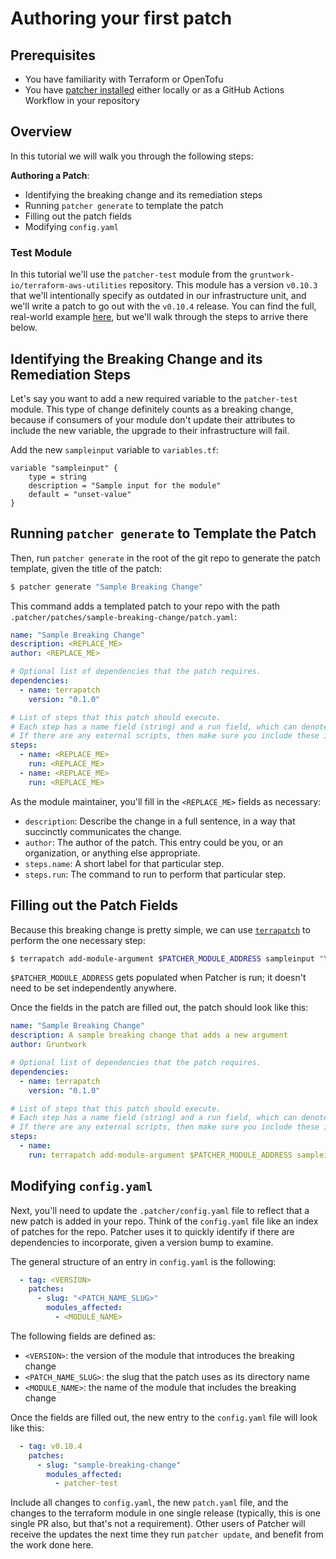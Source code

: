 # Authoring your first patch

## Prerequisites
* You have familiarity with Terraform or OpenTofu
* You have [patcher installed](/2.0/docs/patcher/installation/) either locally or as a GitHub Actions Workflow in your repository

## Overview

In this tutorial we will walk you through the following steps:

**Authoring a Patch**:
* Identifying the breaking change and its remediation steps
* Running `patcher generate` to template the patch
* Filling out the patch fields
* Modifying `config.yaml`

### Test Module

In this tutorial we'll use the `patcher-test` module from the `gruntwork-io/terraform-aws-utilities` repository. This module has a version `v0.10.3` that we'll intentionally specify as outdated in our infrastructure unit, and we'll write a patch to go out with the `v0.10.4` release. You can find the full, real-world example [here](https://github.com/gruntwork-io/terraform-aws-utilities/pull/102/), but we'll walk through the steps to arrive there below.

## Identifying the Breaking Change and its Remediation Steps

Let's say you want to add a new required variable to the `patcher-test` module. 
This type of change definitely counts as a breaking change, because if consumers of your module don't update their attributes to include the new variable, the upgrade to their infrastructure will fail. 

<!-- spell-checker: disable -->
Add the new `sampleinput` variable to `variables.tf`:

```hcl title="$$DIRECTORY$$/variables.tf"
variable "sampleinput" {
    type = string
    description = "Sample input for the module"
    default = "unset-value"
}
```
<!-- spell-checker: enable -->

## Running `patcher generate` to Template the Patch

Then, run `patcher generate` in the root of the git repo to generate the patch template, given the title of the patch:

```bash
$ patcher generate "Sample Breaking Change"
```

This command adds a templated patch to your repo with the path `.patcher/patches/sample-breaking-change/patch.yaml`:

```yaml
name: "Sample Breaking Change"
description: <REPLACE_ME>
author: <REPLACE_ME>

# Optional list of dependencies that the patch requires.
dependencies:
  - name: terrapatch
    version: "0.1.0"

# List of steps that this patch should execute.
# Each step has a name field (string) and a run field, which can denote either an OS command, or an external script to be run.
# If there are any external scripts, then make sure you include these in the same directory where the patch.yaml file is.
steps:
  - name: <REPLACE_ME>
    run: <REPLACE_ME>
  - name: <REPLACE_ME>
    run: <REPLACE_ME>
```

As the module maintainer, you'll fill in the `<REPLACE_ME>` fields as necessary:
* `description`: Describe the change in a full sentence, in a way that succinctly communicates the change.
* `author`: The author of the patch. This entry could be you, or an organization, or anything else appropriate. 
* `steps.name`: A short label for that particular step. 
* `steps.run`: The command to run to perform that particular step.

## Filling out the Patch Fields

Because this breaking change is pretty simple, we can use [`terrapatch`](https://github.com/gruntwork-io/terrapatch) to perform the one necessary step:

<!-- spell-checker: disable -->
```bash
$ terrapatch add-module-argument $PATCHER_MODULE_ADDRESS sampleinput "\"samplevalue\""
```
<!-- spell-checker: enable -->

`$PATCHER_MODULE_ADDRESS` gets populated when Patcher is run; it doesn't need to be set independently anywhere. 

Once the fields in the patch are filled out, the patch should look like this:

<!-- spell-checker: disable -->
```yaml
name: "Sample Breaking Change"
description: A sample breaking change that adds a new argument
author: Gruntwork

# Optional list of dependencies that the patch requires.
dependencies:
  - name: terrapatch
    version: "0.1.0"

# List of steps that this patch should execute.
# Each step has a name field (string) and a run field, which can denote either an OS command, or an external script to be run.
# If there are any external scripts, then make sure you include these in the same directory where the patch.yaml file is.
steps:
  - name:
    run: terrapatch add-module-argument $PATCHER_MODULE_ADDRESS sampleinput "\"samplevalue\""
```
<!-- spell-checker: enable -->

## Modifying `config.yaml`

Next, you'll need to update the `.patcher/config.yaml` file to reflect that a new patch is added in your repo. 
Think of the `config.yaml` file like an index of patches for the repo.
Patcher uses it to quickly identify if there are dependencies to incorporate, given a version bump to examine.

The general structure of an entry in `config.yaml` is the following:

```yaml
  - tag: <VERSION>
    patches:
      - slug: "<PATCH_NAME_SLUG>"
        modules_affected:
          - <MODULE_NAME>
```

The following fields are defined as:
* `<VERSION>`: the version of the module that introduces the breaking change
* `<PATCH_NAME_SLUG>`: the slug that the patch uses as its directory name
* `<MODULE_NAME>`: the name of the module that includes the breaking change

Once the fields are filled out, the new entry to the `config.yaml` file will look like this:

```yaml
  - tag: v0.10.4
    patches:
      - slug: "sample-breaking-change"
        modules_affected:
          - patcher-test
```

Include all changes to `config.yaml`, the new `patch.yaml` file, and the changes to the terraform module in one single release (typically, this is one single PR also, but that's not a requirement).
Other users of Patcher will receive the updates the next time they run `patcher update`, and benefit from the work done here. 
